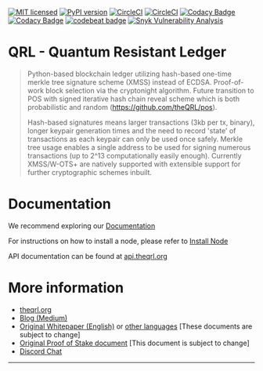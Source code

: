 
[![MIT licensed](https://img.shields.io/badge/license-MIT-blue.svg)](https://raw.githubusercontent.com/theQRL/qrllib/master/LICENSE)
[![PyPI version](https://badge.fury.io/py/qrl.svg)](https://badge.fury.io/py/qrl)
[![CircleCI](https://circleci.com/gh/theQRL/QRL.svg?style=shield)](https://circleci.com/gh/theQRL/QRL)
[![CircleCI](https://img.shields.io/circleci/project/github/theQRL/integration_tests/master.svg?label=integration)](https://circleci.com/gh/theQRL/integration_tests)
[![Codacy Badge](https://api.codacy.com/project/badge/Coverage/e3070763b579456380822b2909259070)](https://www.codacy.com/app/qrl/QRL?utm_source=github.com&utm_medium=referral&utm_content=theQRL/QRL&utm_campaign=Badge_Coverage) 
[![Codacy Badge](https://api.codacy.com/project/badge/Grade/e3070763b579456380822b2909259070)](https://www.codacy.com/app/qrl/QRL?utm_source=github.com&amp;utm_medium=referral&amp;utm_content=theQRL/QRL&amp;utm_campaign=Badge_Grade)
[![codebeat badge](https://codebeat.co/badges/5748b416-7398-4d08-8b49-e4285ef9a82d)](https://codebeat.co/projects/github-com-theqrl-qrl-master)
[![Snyk Vulnerability Analysis](https://snyk.io/test/github/theQRL/QRL/badge.svg)](https://snyk.io/test/github/theQRL/QRL)


# QRL - Quantum Resistant Ledger 

> Python-based blockchain ledger utilizing hash-based one-time merkle tree signature scheme (XMSS) instead of ECDSA. Proof-of-work block selection via the cryptonight algorithm. Future transition to POS with signed iterative hash chain reveal scheme which is both probabilistic and random (https://github.com/theQRL/pos).
>
> Hash-based signatures means larger transactions (3kb per tx, binary), longer keypair generation times and the need to record 'state' of transactions as each keypair can only be used once safely. Merkle tree usage enables a single address to be used for signing numerous transactions (up to 2^13 computationally easily enough). Currently XMSS/W-OTS+ are natively supported with extensible support for further cryptographic schemes inbuilt. 

# Documentation

We recommend exploring our [Documentation](https://docs.theqrl.org/) 

For instructions on how to install a node, please refer to [Install Node](https://docs.theqrl.org/node/QRLnode/) 

API documentation can be found at [api.theqrl.org](https://api.theqrl.org)

# More information

 * [theqrl.org](https://theqrl.org)
 * [Blog (Medium)](https://medium.com/the-quantum-resistant-ledger)
 * [Original Whitepaper (English)](https://github.com/theQRL/Whitepaper/blob/master/QRL_whitepaper.pdf) or [other languages](https://github.com/theQRL/Whitepaper/blob/master) [These documents are subject to change]
 * [Original Proof of Stake document](https://github.com/theQRL/pos) [This document is subject to change]
 * [Discord Chat](https://discord.gg/RcR9WzX)
 
* * *
